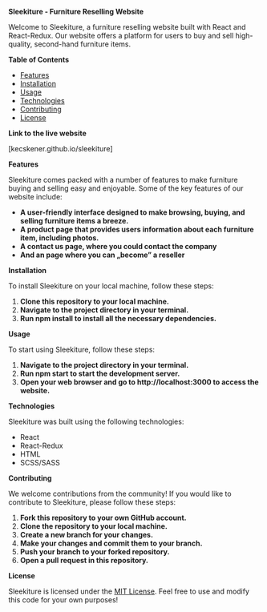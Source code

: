 ﻿**Sleekiture - Furniture Reselling Website**

Welcome to Sleekiture, a furniture reselling website built with React and React-Redux. Our website offers a platform for users to buy and sell high-quality, second-hand furniture items.

**Table of Contents**

- [Features](https://chat.openai.com/#features)
- [Installation](https://chat.openai.com/#installation)
- [Usage](https://chat.openai.com/#usage)
- [Technologies](https://chat.openai.com/#technologies)
- [Contributing](https://chat.openai.com/#contributing)
- [License](https://chat.openai.com/#license)

**Link to the live website**

[kecskener.github.io/sleekiture]

**Features**

Sleekiture comes packed with a number of features to make furniture buying and selling easy and enjoyable. Some of the key features of our website include:

- **A user-friendly interface designed to make browsing, buying, and selling furniture items a breeze.**
- **A product page that provides users information about each furniture item, including photos.**
- **A contact us page, where you could contact the company**
- **And an page where you can „become” a reseller**

**Installation**

To install Sleekiture on your local machine, follow these steps:

1. **Clone this repository to your local machine.**
1. **Navigate to the project directory in your terminal.**
1. **Run npm install to install all the necessary dependencies.**

**Usage**

To start using Sleekiture, follow these steps:

1. **Navigate to the project directory in your terminal.**
1. **Run npm start to start the development server.**
1. **Open your web browser and go to http://localhost:3000 to access the website.**

**Technologies**

Sleekiture was built using the following technologies:

- React
- React-Redux
- HTML
- SCSS/SASS

**Contributing**

We welcome contributions from the community! If you would like to contribute to Sleekiture, please follow these steps:

1. **Fork this repository to your own GitHub account.**
1. **Clone the repository to your local machine.**
1. **Create a new branch for your changes.**
1. **Make your changes and commit them to your branch.**
1. **Push your branch to your forked repository.**
1. **Open a pull request in this repository.**

**License**

Sleekiture is licensed under the [MIT License](https://chat.openai.com/LICENSE). Feel free to use and modify this code for your own purposes!


